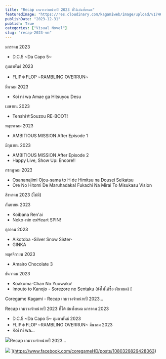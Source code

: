 ```yaml
---
title: "Recap เกมวางจำหน่ายปี 2023 ที่ได้เล่นทั้งหมด"
featuredImage: "https://res.cloudinary.com/kagamiweb/image/upload/v1746283874/blog.coregamehd.com/recap-2023-vn.jpg"
publishDate: "2023-12-31"
publish: True
categories: ["Visual Novel"]
slug: "recap-2023-vn"
---
```



มกราคม 2023
- D.C.5 ~Da Capo 5~

กุมภาพันธ์ 2023
- FLIP＊FLOP ~RAMBLING OVERRUN~

มีนาคม 2023
- Koi ni wa Amae ga Hitsuyou Desu

เมษายน 2023
- Tenshi☆Souzou RE-BOOT!

พฤษภาคม 2023
- AMBITIOUS MISSION After Episode 1

มิถุนายน 2023
- AMBITIOUS MISSION After Episode 2
- Happy Live, Show Up: Encore!!

กรกฎาคม 2023
- Osananajimi Ojou-sama to H de Himitsu na Dousei Seikatsu 
- Ore No Hitomi De Maruhadaka! Fukachi Na Mirai To Misukasu Vision

สิงหาคม 2023
{ไม่มี}

กันยายน 2023
- Koibana Ren'ai
- Neko-nin exHeart SPIN!

ตุลาคม 2023
- Aikotoba -Silver Snow Sister-
- GINKA

พฤศจิกายน 2023
- Amairo Chocolate 3

ธันวาคม 2023
- Koakuma-Chan No Yuuwaku!
- Imouto to Kanojo - Sorezore no Sentaku (ยังไม่ได้ซื้อ เงินหมด)
[

Coregame Kagami - Recap เกมวางจำหน่ายปี 2023...

Recap เกมวางจำหน่ายปี 2023 ที่ได้เล่นทั้งหมด มกราคม 2023
- D.C.5 ~Da Capo 5~ กุมภาพันธ์ 2023
- FLIP＊FLOP ~RAMBLING OVERRUN~ มีนาคม 2023
- Koi ni wa…

![](https://static.xx.fbcdn.net/rsrc.php/yT/r/aGT3gskzWBf.ico)Recap เกมวางจำหน่ายปี 2023...

![](https://scontent-sin6-2.xx.fbcdn.net/v/t39.30808-6/416135548_1080318453095567_5031524801125229382_n.jpg?_nc_cat=102&amp;ccb=1-7&amp;_nc_sid=ab7367&amp;_nc_ohc=5RTt9-rzqqkAX9xZmsh&amp;_nc_ht=scontent-sin6-2.xx&amp;oh=00_AfCsrpxxcvDnt5OJTjeQCPHfZCeeRdp3sLHwvUbzeCYu2A&amp;oe=6595E50D)
](https://www.facebook.com/coregameHD/posts/1080326826428063)
